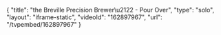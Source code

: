 {
    "title": "the Breville Precision Brewer\u2122 - Pour Over",
    "type": "solo",
    "layout": "iframe-static",
    "videoId": "162897967",
    "url": "\/tvpembed\/162897967"
}